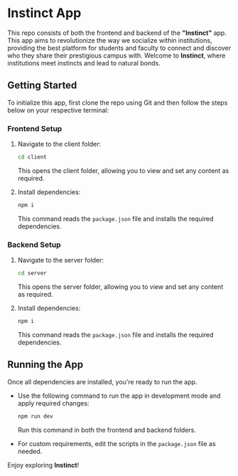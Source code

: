 
# Instinct App

This repo consists of both the frontend and backend of the **"Instinct"** app. This app aims to revolutionize the way we socialize within institutions, providing the best platform for students and faculty to connect and discover who they share their prestigious campus with. Welcome to **Instinct**, where institutions meet instincts and lead to natural bonds.

## Getting Started

To initialize this app, first clone the repo using Git and then follow the steps below on your respective terminal:

### Frontend Setup

1. Navigate to the client folder:
   ```bash
   cd client
   ```
   This opens the client folder, allowing you to view and set any content as required.

2. Install dependencies:
   ```bash
   npm i
   ```
   This command reads the `package.json` file and installs the required dependencies.

### Backend Setup

1. Navigate to the server folder:
   ```bash
   cd server
   ```
   This opens the server folder, allowing you to view and set any content as required.

2. Install dependencies:
   ```bash
   npm i
   ```
   This command reads the `package.json` file and installs the required dependencies.

## Running the App

Once all dependencies are installed, you're ready to run the app.

- Use the following command to run the app in development mode and apply required changes:
  ```bash
  npm run dev
  ```
  Run this command in both the frontend and backend folders.

- For custom requirements, edit the scripts in the `package.json` file as needed.

Enjoy exploring **Instinct**!
